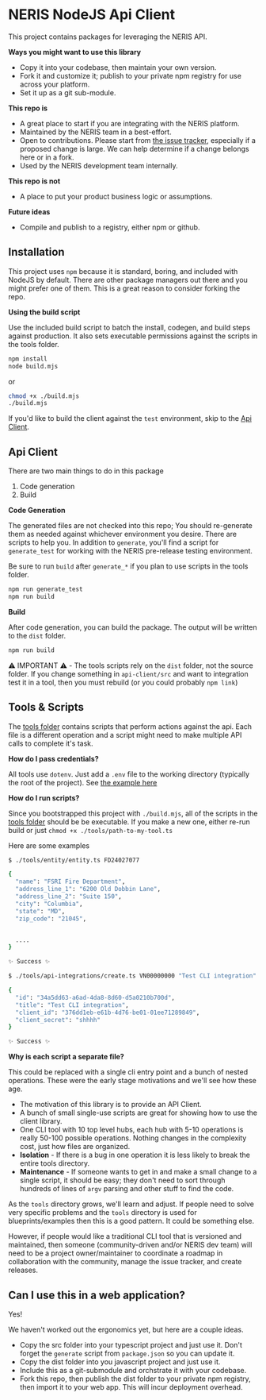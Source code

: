 # NERIS NodeJS Api Client

This project contains packages for leveraging the NERIS API.

**Ways you might want to use this library**

- Copy it into your codebase, then maintain your own version.
- Fork it and customize it; publish to your private npm registry for use across your platform. 
- Set it up as a git sub-module.

**This repo is**

- A great place to start if you are integrating with the NERIS platform. 
- Maintained by the NERIS team in a best-effort.
- Open to contributions. Please start from [the issue tracker](https://github.com/ulfsri/neris-nodejs-client/issues), especially if a proposed change is large. We can help determine if a change belongs here or in a fork. 
- Used by the NERIS development team internally.

**This repo is not**

- A place to put your product business logic or assumptions.

**Future ideas**

- Compile and publish to a registry, either npm or github.

## Installation

This project uses `npm` because it is standard, boring, and included with NodeJS by default. There are other package managers out there and you might prefer one of them. This is a great reason to consider forking the repo. 

**Using the build script**

Use the included build script to batch the install, codegen, and build steps against production. It also sets executable permissions against the scripts in the tools folder.

```bash
npm install 
node build.mjs
```

or

```bash 
chmod +x ./build.mjs
./build.mjs
```

If you'd like to build the client against the `test` environment, skip to the [Api Client](#api-client).


## Api Client

There are two main things to do in this package

1. Code generation
2. Build

**Code Generation**

The generated files are not checked into this repo; You should re-generate them as needed against whichever environment you desire. There are scripts to help you. In addition to `generate`, you'll find a script for `generate_test` for working with the NERIS pre-release testing environment.

Be sure to run `build` after `generate_*` if you plan to use scripts in the tools folder.

```bash
npm run generate_test
npm run build
```

**Build**

After code generation, you can build the package. The output will be written to the `dist` folder. 

```bash
npm run build
```

⚠️ IMPORTANT ⚠️ - The tools scripts rely on the `dist` folder, not the source folder. If you change something in `api-client/src` and want to integration test it in a tool, then you must rebuild (or you could probably `npm link`)

## Tools & Scripts

The [tools folder](./tools/) contains scripts that perform actions against the api. Each file is a different operation and a script might need to make multiple API calls to complete it's task. 

**How do I pass credentials?**

All tools use `dotenv`.  Just add a `.env` file to the working directory (typically the root of the project). See [the example here](./.env.example)

**How do I run scripts?**

Since you bootstrapped this project with `./build.mjs`, all of the scripts in the [tools folder](./tools/) should be be executable. If you make a new one, either re-run build or just `chmod +x ./tools/path-to-my-tool.ts`

Here are some examples

```bash
$ ./tools/entity/entity.ts FD24027077

{
  "name": "FSRI Fire Department",
  "address_line_1": "6200 Old Dobbin Lane",
  "address_line_2": "Suite 150",
  "city": "Columbia",
  "state": "MD",
  "zip_code": "21045",


  ....
}

✨ Success ✨ 
```


```bash
$ ./tools/api-integrations/create.ts VN00000000 "Test CLI integration"

{
  "id": "34a5dd63-a6ad-4da8-8d60-d5a0210b700d",
  "title": "Test CLI integration",
  "client_id": "376dd1eb-e61b-4d76-be01-01ee71289849",
  "client_secret": "shhhh"
}

✨ Success ✨ 
```

**Why is each script a separate file?**

This could be replaced with a single cli entry point and a bunch of nested operations. These were the early stage motivations and we'll see how these age. 

- The motivation of this library is to provide an API Client. 
- A bunch of small single-use scripts are great for showing how to use the client library. 
- One CLI tool with 10 top level hubs, each hub with 5-10 operations is really 50-100 possible operations. Nothing changes in the complexity cost, just how files are organized. 
- **Isolation** - If there is a bug in one operation it is less likely to break the entire tools directory.
- **Maintenance** - If someone wants to get in and make a small change to a single script, it should be easy; they don't need to sort through hundreds of lines of `argv` parsing and other stuff to find the code. 

As the `tools` directory grows, we'll learn and adjust. If people need to solve very specific problems and the `tools` directory is used for blueprints/examples then this is a good pattern. It could be something else. 

However, if people would like a traditional CLI tool that is versioned and maintained, then someone (community-driven and/or NERIS dev team) will need to be a project owner/maintainer to coordinate a roadmap in collaboration with the community, manage the issue tracker, and create releases.

## Can I use this in a web application?

Yes! 

We haven't worked out the ergonomics yet, but here are a couple ideas. 

- Copy the src folder into your typescript project and just use it. Don't forget the `generate` script from `package.json` so you can update it. 
- Copy the dist folder into you javascript project and just use it. 
- Include this as a git-submodule and orchstrate it with your codebase.
- Fork this repo, then publish the dist folder to your private npm registry, then import it to your web app. This will incur deployment overhead.
